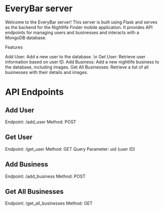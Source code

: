 # EveryBar server #

Welcome to the EveryBar server! This server is built using Flask and serves as the backend for the Nightlife Finder mobile application. It provides API endpoints for managing users and businesses and interacts with a MongoDB database.

Features

Add User: Add a new user to the database. \n 
Get User: Retrieve user information based on user ID.
Add Business: Add a new nightlife business to the database, including images.
Get All Businesses: Retrieve a list of all businesses with their details and images.

# API Endpoints #
## Add User ##
Endpoint: /add_user
Method: POST

## Get User ##
Endpoint: /get_user
Method: GET
Query Parameter: uid (user ID)

## Add Business ##
Endpoint: /add_business
Method: POST

## Get All Businesses ##
Endpoint: /get_all_businesses
Method: GET
